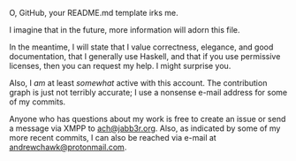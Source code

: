 O, GitHub, your README.md template irks me.

I imagine that in the future, more information will adorn this file.

In the meantime, I will state that I value correctness, elegance, and good documentation, that I generally use Haskell, and that if you use permissive licenses, then you can request my help.  I might surprise you.

Also, I *am* at least *somewhat* active with this account.  The contribution graph is just not terribly accurate; I use a nonsense e-mail address for some of my commits.

Anyone who has questions about my work is free to create an issue or send a message via XMPP to ach@jabb3r.org.  Also, as indicated by some of my more recent commits, I can also be reached via e-mail at andrewchawk@protonmail.com.
